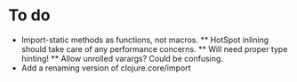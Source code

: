 # To do

* Import-static methods as functions, not macros.
** HotSpot inlining should take care of any performance concerns.
** Will need proper type hinting!
** Allow unrolled varargs? Could be confusing.
* Add a renaming version of clojure.core/import
